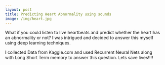 ```yaml
---
layout: post
title: Predicting Heart Abnormality using sounds
image: /img/heart.jpg
---
```


What if you could listen to live heartbeats and predict whether the heart has an abnormality or not? I was intrigued and decided to answer this myself using deep learning techniques. 

I collected Data from Kaggle.com and used Recurrent Neural Nets along with Long Short Term memory to answer this question. Lets save lives!!!!
